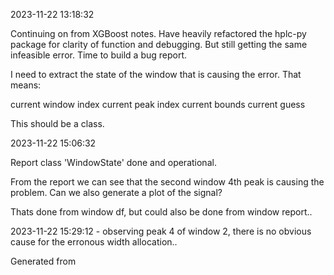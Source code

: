 2023-11-22 13:18:32

Continuing on from XGBoost notes. Have heavily refactored the hplc-py package for clarity of function and debugging. But still getting the same infeasible error. Time to build a bug report.

I need to extract the state of the window that is causing the error. That means:

current window index
current peak index
current bounds
current guess

This should be a class.

2023-11-22 15:06:32

Report class 'WindowState' done and operational.

From the report we can see that the second window 4th peak is causing the problem. Can we also generate a plot of the signal?

Thats done from window df, but could also be done from window report..

2023-11-22 15:29:12 - observing peak 4 of window 2, there is no obvious cause for the erronous width allocation..

Generated from 